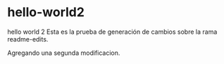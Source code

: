 # hello-world2
hello world 2
Esta es la prueba de generación de cambios sobre la rama readme-edits.


Agregando una segunda modificacion.
